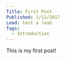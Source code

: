 ```yaml
---
Title: First Post
Published: 1/12/2017
Lead: test a lead
Tags: 
  - Introduction
---
```

This is my first post!
